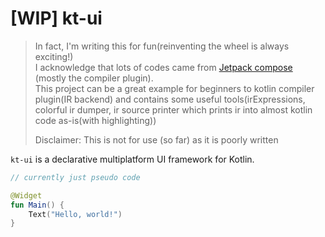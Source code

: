 # [WIP] kt-ui
> In fact, I'm writing this for fun(reinventing the wheel is always exciting!)  
> I acknowledge that lots of codes came from [Jetpack compose](https://android.googlesource.com/platform/frameworks/support/+/refs/heads/androidx-master-dev/compose/) (mostly the compiler plugin).  
> This project can be a great example for beginners to kotlin compiler plugin(IR backend) and contains some useful tools(irExpressions, colorful ir dumper, ir source printer which prints ir into almost kotlin code as-is(with highlighting))
>
> Disclaimer: This is not for use (so far) as it is poorly written

`kt-ui` is a declarative multiplatform UI framework for Kotlin.

```kotlin
// currently just pseudo code

@Widget
fun Main() {
    Text("Hello, world!")
}
```
